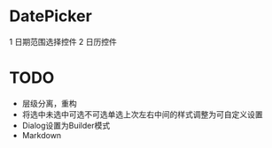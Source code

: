 # DatePicker
1 日期范围选择控件
2 日历控件

# TODO
- 层级分离，重构
- 将选中未选中可选不可选单选上次左右中间的样式调整为可自定义设置
- Dialog设置为Builder模式
- Markdown
